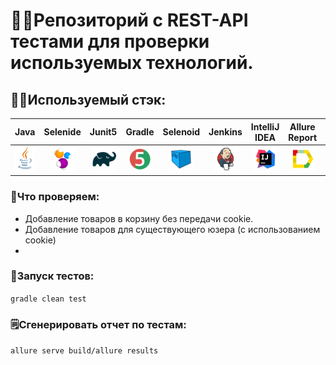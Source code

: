 # 🕵️‍♂️Репозиторий с REST-API тестами для проверки используемых технологий.

## 👨‍💻Используемый стэк:
| Java | Selenide | Junit5 | Gradle | Selenoid | Jenkins | IntelliJ IDEA | Allure Report | Telegram |
|:------:|:----:|:------:|:------:|:--------:|:--------:|:-------------:|:---------:|:--------:|
| <img src="media/images/JAVA.svg" width="40" height="40"> | <img src="media/images/Selenide.svg" width="40" height="40"> | <img src="media/images/Gradle.svg" width="40" height="40"> | <img src="media/images/Junit5.svg" width="40" height="40"> | <img src="media/images/Selenoid.svg" width="40" height="40"> | <img src="media/images/Jenkins.svg" width="40" height="40"> | <img src="media/images/IDEA.svg" width="40" height="40"> | <img src="media/images/Allure Report.svg" width="40" height="40"> | <img src="media/images/Telegram.svg" width="40" height="40"> |



### 🔎Что проверяем:
* Добавление товаров в корзину без передачи cookie.
* Добавление товаров для существующего юзера (с использованием cookie)
* 

### 🚀Запуск тестов:

```gradle clean test```

### 🗒Сгенерировать отчет по тестам:

```allure serve build/allure results```